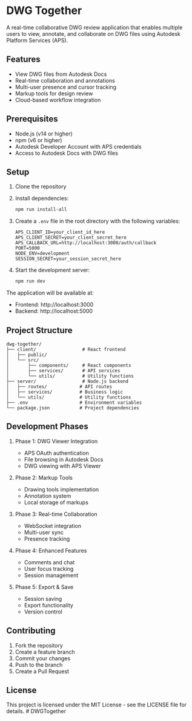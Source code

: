 # DWG Together

A real-time collaborative DWG review application that enables multiple users to view, annotate, and collaborate on DWG files using Autodesk Platform Services (APS).

## Features

- View DWG files from Autodesk Docs
- Real-time collaboration and annotations
- Multi-user presence and cursor tracking
- Markup tools for design review
- Cloud-based workflow integration

## Prerequisites

- Node.js (v14 or higher)
- npm (v6 or higher)
- Autodesk Developer Account with APS credentials
- Access to Autodesk Docs with DWG files

## Setup

1. Clone the repository
2. Install dependencies:
   ```bash
   npm run install-all
   ```
3. Create a `.env` file in the root directory with the following variables:
   ```
   APS_CLIENT_ID=your_client_id_here
   APS_CLIENT_SECRET=your_client_secret_here
   APS_CALLBACK_URL=http://localhost:3000/auth/callback
   PORT=5000
   NODE_ENV=development
   SESSION_SECRET=your_session_secret_here
   ```

4. Start the development server:
   ```bash
   npm run dev
   ```

The application will be available at:
- Frontend: http://localhost:3000
- Backend: http://localhost:5000

## Project Structure

```
dwg-together/
├── client/                 # React frontend
│   ├── public/
│   └── src/
│       ├── components/     # React components
│       ├── services/       # API services
│       └── utils/          # Utility functions
├── server/                 # Node.js backend
│   ├── routes/            # API routes
│   ├── services/          # Business logic
│   └── utils/             # Utility functions
├── .env                   # Environment variables
└── package.json           # Project dependencies
```

## Development Phases

1. Phase 1: DWG Viewer Integration
   - APS OAuth authentication
   - File browsing in Autodesk Docs
   - DWG viewing with APS Viewer

2. Phase 2: Markup Tools
   - Drawing tools implementation
   - Annotation system
   - Local storage of markups

3. Phase 3: Real-time Collaboration
   - WebSocket integration
   - Multi-user sync
   - Presence tracking

4. Phase 4: Enhanced Features
   - Comments and chat
   - User focus tracking
   - Session management

5. Phase 5: Export & Save
   - Session saving
   - Export functionality
   - Version control

## Contributing

1. Fork the repository
2. Create a feature branch
3. Commit your changes
4. Push to the branch
5. Create a Pull Request

## License

This project is licensed under the MIT License - see the LICENSE file for details. # DWGTogether
